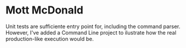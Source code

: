 # Mott McDonald

Unit tests are sufficiente entry point for, including the command parser. However, I've added a Command Line project to ilustrate how the real production-like execution would be.
